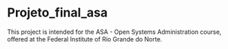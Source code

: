 # Projeto_final_asa
This project is intended for the ASA - Open Systems Administration course, offered at the Federal Institute of Rio Grande do Norte.
